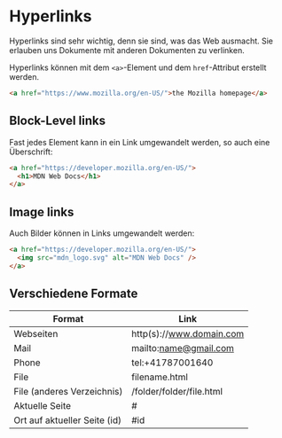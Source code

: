 # Hyperlinks

<show-structure depth="2" />

Hyperlinks sind sehr wichtig, denn sie sind, was das Web ausmacht. Sie erlauben uns Dokumente mit anderen Dokumenten zu verlinken.

Hyperlinks können mit dem `<a>`-Element und dem `href`-Attribut erstellt werden.

```HTML
<a href="https://www.mozilla.org/en-US/">the Mozilla homepage</a>
```

## Block-Level links

Fast jedes Element kann in ein Link umgewandelt werden, so auch eine Überschrift:

```HTML
<a href="https://developer.mozilla.org/en-US/">
  <h1>MDN Web Docs</h1>
</a>
```

## Image links

Auch Bilder können in Links umgewandelt werden:

```HTML
<a href="https://developer.mozilla.org/en-US/">
  <img src="mdn_logo.svg" alt="MDN Web Docs" />
</a>
```

## Verschiedene Formate

| Format                       | Link                     |
|------------------------------|--------------------------|
| Webseiten                    | http(s)://www.domain.com |
| Mail                         | mailto:name@gmail.com    |
| Phone                        | tel:+41787001640         |
| File                         | filename.html            |
| File (anderes Verzeichnis)   | /folder/folder/file.html |
| Aktuelle Seite               | #                        |
| Ort auf aktueller Seite (id) | #id                      |  
